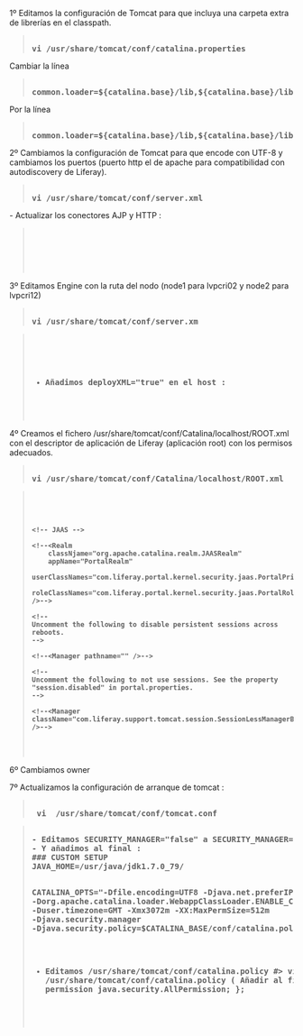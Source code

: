 1º Editamos la configuración de Tomcat para que incluya una carpeta extra de librerías en el classpath.
<blockquote>
<pre><strong>
vi /usr/share/tomcat/conf/catalina.properties
</strong></pre>
</blockquote>
Cambiar la línea 
<blockquote>
<pre><strong>
common.loader=${catalina.base}/lib,${catalina.base}/lib/*.jar,${catalina.home}/lib,${catalina.home}/lib/*.jar
</strong></pre>
</blockquote>
Por la línea 
<blockquote>
<pre><strong>
common.loader=${catalina.base}/lib,${catalina.base}/lib/*.jar,${catalina.home}/lib,${catalina.home}/lib/*.jar,${catalina.home}/lib/ext,${catalina.home}/lib/ext/*.jar
</strong></pre>
</blockquote>


2º Cambiamos la configuración de Tomcat para que encode con UTF-8 y cambiamos los puertos (puerto http el de apache para compatibilidad con autodiscovery de Liferay).
<blockquote>
<pre><strong>
vi /usr/share/tomcat/conf/server.xml
</strong></pre>
</blockquote>
- Actualizar los conectores AJP  y HTTP :
<blockquote>
<pre><strong>
<!-- A "Connector" represents an endpoint by which requests are received
         and responses are returned. Documentation at :
         Java HTTP Connector: /docs/config/http.html (blocking & non-blocking)
         Java AJP  Connector: /docs/config/ajp.html
         APR (HTTP/AJP) Connector: /docs/apr.html
         Define a non-SSL HTTP/1.1 Connector on port 8080
-->
<Connector port="20080" protocol="HTTP/1.1"
       connectionTimeout="20000"
       redirectPort="8443"
       URIEncoding="UTF-8" />
<!-- Define an AJP 1.3 Connector on port 8009 -->
<Connector port="28009" protocol="AJP/1.3" redirectPort="8443"
URIEncoding="UTF-8" />
</strong></pre>
</blockquote>



3º Editamos Engine con la ruta del nodo (node1 para lvpcri02 y node2 para lvpcri12)

<blockquote>
<pre><strong>
vi /usr/share/tomcat/conf/server.xm
</strong></pre>
</blockquote>

<blockquote>
<pre><strong>
<Engine name="Catalina" defaultHost="localhost" jvmRoute="node1">

- Añadimos deployXML="true" en el host :
<Host name="localhost"  appBase="webapps"
    unpackWARs="true" autoDeploy="true" 
deployXML="true">

</strong></pre>
</blockquote>

4º Creamos el fichero /usr/share/tomcat/conf/Catalina/localhost/ROOT.xml con el descriptor de aplicación de Liferay (aplicación root) con los permisos adecuados.

<blockquote>
<pre><strong>
vi /usr/share/tomcat/conf/Catalina/localhost/ROOT.xml
</strong></pre>
</blockquote>

<blockquote>
<pre><strong>
<Context path="" crossContext="true">

    <!-- JAAS -->

    <!--<Realm
        classNjame="org.apache.catalina.realm.JAASRealm"
        appName="PortalRealm"
        userClassNames="com.liferay.portal.kernel.security.jaas.PortalPrincipal"
        roleClassNames="com.liferay.portal.kernel.security.jaas.PortalRole"
    />-->

    <!--
    Uncomment the following to disable persistent sessions across reboots.
    -->

    <!--<Manager pathname="" />-->

    <!--
    Uncomment the following to not use sessions. See the property
    "session.disabled" in portal.properties.
    -->

    <!--<Manager className="com.liferay.support.tomcat.session.SessionLessManagerBase" />-->
</Context>
</strong></pre>
</blockquote>


6º Cambiamos owner

7º Actualizamos la configuración de arranque de tomcat : 

<blockquote>
<pre><strong>
 vi  /usr/share/tomcat/conf/tomcat.conf 
</strong></pre>
</blockquote>
<blockquote>
<pre><strong>
- Editamos SECURITY_MANAGER="false" a SECURITY_MANAGER="true"
- Y añadimos al final : 
### CUSTOM SETUP
JAVA_HOME=/usr/java/jdk1.7.0_79/

CATALINA_OPTS="-Dfile.encoding=UTF8 -Djava.net.preferIPv4Stack=true  -Dorg.apache.catalina.loader.WebappClassLoader.ENABLE_CLEAR_REFERENCES=false -Duser.timezone=GMT -Xmx3072m -XX:MaxPermSize=512m -Djava.security.manager -Djava.security.policy=$CATALINA_BASE/conf/catalina.policy"

- Editamos /usr/share/tomcat/conf/catalina.policy
#> vi /usr/share/tomcat/conf/catalina.policy ( Añadir al final : )
grant {
    permission java.security.AllPermission;
};

</strong></pre>
</blockquote>
